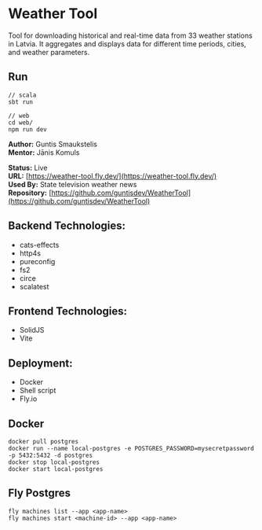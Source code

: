 # Weather Tool

Tool for downloading historical and real-time data from 33 weather stations in Latvia. It aggregates and displays data for different time periods, cities, and weather parameters.

## Run
```
// scala
sbt run

// web
cd web/
npm run dev
```

**Author:** Guntis Smaukstelis  
**Mentor:** Jānis Komuls

**Status:** Live  
**URL:** [https://weather-tool.fly.dev/](https://weather-tool.fly.dev/)  
**Used By:** State television weather news  
**Repository:** [https://github.com/guntisdev/WeatherTool](https://github.com/guntisdev/WeatherTool)

## Backend Technologies:
- cats-effects
- http4s
- pureconfig
- fs2
- circe
- scalatest

## Frontend Technologies:
- SolidJS
- Vite

## Deployment:
- Docker
- Shell script
- Fly.io


## Docker
```
docker pull postgres
docker run --name local-postgres -e POSTGRES_PASSWORD=mysecretpassword -p 5432:5432 -d postgres
docker stop local-postgres
docker start local-postgres
```

## Fly Postgres
```
fly machines list --app <app-name>
fly machines start <machine-id> --app <app-name>
```